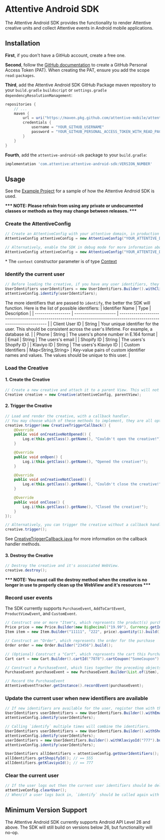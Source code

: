 # Attentive Android SDK
The Attentive Android SDK provides the functionality to render Attentive creative units and collect Attentive events in Android mobile applications.

## Installation

**First**, if you don't have a GitHub account, create a free one.

**Second**, follow the [GitHub documentation](https://docs.github.com/en/authentication/keeping-your-account-and-data-secure/creating-a-personal-access-token#creating-a-personal-access-token-classic) to create a GitHub Personal Access Token (PAT). When creating the PAT, ensure you add the scope `read:packages`. 

**Third**, add the Attentive Android SDK GitHub Package maven repository to your `build.gradle` `buildscript` or
`settings.gradle` `dependencyResolutionManagement`:
```groovy
repositories {
    // ...
    maven {
        url = uri("https://maven.pkg.github.com/attentive-mobile/attentive-android-sdk")
        credentials {
            username = "YOUR_GITHUB_USERNAME"
            password = "YOUR_GITHUB_PERSONAL_ACCESS_TOKEN_WITH_READ_PACKAGE_SCOPE"
        }
    }
}
```

**Fourth**, add the `attentive-android-sdk` package to your `build.gradle`:
```groovy
implementation 'com.attentive:attentive-android-sdk:VERSION_NUMBER'
```

## Usage
See the [Example Project](https://github.com/attentive-mobile/attentive-android-sdk/blob/main/example/src/main/java/com/attentive/example)
for a sample of how the Attentive Android SDK is used.

__*** NOTE: Please refrain from using any private or undocumented classes or methods as they may change between releases. ***__

### Create the AttentiveConfig
```java
// Create an AttentiveConfig with your attentive domain, in production mode, with any Android context *
AttentiveConfig attentiveConfig = new AttentiveConfig("YOUR_ATTENTIVE_DOMAIN", AttentiveConfig.Mode.PRODUCTION, context);

// Alternatively, enable the SDK in debug mode for more information about your creative and filtering rules
AttentiveConfig attentiveConfig = new AttentiveConfig("YOUR_ATTENTIVE_DOMAIN", AttentiveConfig.Mode.DEBUG, context);
```

\* The `context` constructor parameter is of type [Context](https://developer.android.com/reference/android/content/Context)

### Identify the current user
```java
// Before loading the creative, if you have any user identifiers, they will need to be registered with the attentive config. It is okay to skip this step if you have no identifiers about the user yet.
UserIdentifiers userIdentifiers = new UserIdentifiers.Builder().withClientUserId("APP_USER_ID").withPhone("+15556667777").build();
attentiveConfig.identify(userIdentifiers);
```

The more identifiers that are passed to `identify`, the better the SDK will function. Here is the list of possible identifiers:
| Identifier Name    | Type                  | Description                                                                                                             |
| ------------------ | --------------------- | ----------------------------------------------------------------------------------------------------------------------- |
| Client User ID     | String                | Your unique identifier for the user. This should be consistent across the user's lifetime. For example, a database id.  |
| Phone              | String                | The users's phone number in E.164 format                                                                                |
| Email              | String                | The users's email                                                                                                       |
| Shopify ID         | String                | The users's Shopify ID                                                                                                  |
| Klaviyo ID         | String                | The users's Klaviyo ID                                                                                                  | 
| Custom Identifiers | Map<String,String>    | Key-value pairs of custom identifier names and values. The values should be unique to this user.                        |

### Load the Creative
#### 1. Create the Creative
```java
// Create a new creative and attach it to a parent View. This will not render the creative.
Creative creative = new Creative(attentiveConfig, parentView);
```

#### 2. Trigger the Creative
```java
// Load and render the creative, with a callback handler. 
// You may choose which of these methods to implement, they are all optional.
creative.trigger(new CreativeTriggerCallback() {
    @Override
    public void onCreativeNotOpened() {
        Log.e(this.getClass().getName(), "Couldn't open the creative!");
    }

    @Override
    public void onOpen() {
        Log.i(this.getClass().getName(), "Opened the creative!");
    }

    @Override
    public void onCreativeNotClosed() {
        Log.e(this.getClass().getName(), "Couldn't close the creative!");
    }

    @Override
    public void onClose() {
        Log.i(this.getClass().getName(), "Closed the creative!");
    }
});

// Alternatively, you can trigger the creative without a callback handler:
creative.trigger();
```
See [CreativeTriggerCallback.java](https://github.com/attentive-mobile/attentive-android-sdk/blob/main/attentive-android-sdk/src/main/java/com/attentive/androidsdk/creatives/CreativeTriggerCallback.java) for more information on the callback handler methods.

#### 3. Destroy the Creative
```java
// Destroy the creative and it's associated WebView.
creative.destroy();
```
__*** NOTE: You must call the destroy method when the creative is no longer in use to properly clean up the WebView and it's resources ***__


### Record user events

The SDK currently supports `PurchaseEvent`, `AddToCartEvent`, `ProductViewEvent`, and `CustomEvent`.

```java
// Construct one or more "Item"s, which represents the product(s) purchased
Price price = new Price.Builder(new BigDecimal("19.99"), Currency.getInstance("USD")).build();
Item item = new Item.Builder("11111", "222", price).quantity(1).build();

// Construct an "Order", which represents the order for the purchase
Order order = new Order.Builder("23456").build();

// (Optional) Construct a "Cart", which represents the cart this Purchase was made from
Cart cart = new Cart.Builder().cartId("7878").cartCoupon("SomeCoupon").build();

// Construct a PurchaseEvent, which ties together the preceding objects
PurchaseEvent purchaseEvent = new PurchaseEvent.Builder(List.of(item), order).cart(cart).build();

// Record the PurchaseEvent
AttentiveEventTracker.getInstance().recordEvent(purchaseEvent);
```

### Update the current user when new identifiers are available

```java
// If new identifiers are available for the user, register them with the existing AttentiveConfig instance
UserIdentifiers userIdentifiers = new UserIdentifiers.Builder().withEmail("theusersemail@gmail.com").build();
attentiveConfig.identify(userIdentifers);
```

```java
// Calling `identify` multiple times will combine the identifiers.
UserIdentifiers userIdentifiers = new UserIdentifiers.Builder().withShopifyId("555").build();
attentiveConfig.identify(userIdentifers);
userIdentifiers = new UserIdentifiers.Builder().withKlaviyoId("777").build();
attentiveConfig.identify(userIdentifers);

UserIdentifiers allIdentifiers = attentiveConfig.getUserIdentifiers();
allIdentifiers.getShopifyId(); // == 555
allIdentifiers.getKlaviyoId(); // == 777
```

### Clear the current user
```java
// If the user logs out then the current user identifiers should be deleted
attentiveConfig.clearUser();
// When/if a user logs back in, `identify` should be called again with the logged in user's identfiers
```

## Minimum Version Support
The Attentive Android SDK currently supports Android API Level 26 and above. The SDK will still build on versions below 26, but functionality will no-op.
